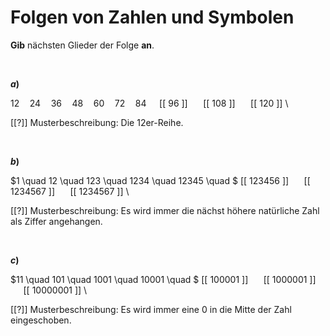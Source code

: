 <!--
version:  0.0.1

language: de

@style
input {
    text-align: center;
}

.flex-container {
    display: flex;
    flex-wrap: wrap;
    align-items: stretch;
    gap: 20px;
}

.flex-child {
    flex: 1;
    min-width: 350px;
    margin-right: 20px;
}

@media (max-width: 400px) {
    .flex-child {
        flex: 100%;
        margin-right: 0;
    }
}
@end

formula: \carry   \textcolor{red}{\scriptsize #1}
formula: \digit   \rlap{\carry{#1}}\phantom{#2}#2
formula: \permil  \text{‰}

import: https://raw.githubusercontent.com/LiaTemplates/Tikz-Jax/main/README.md

script: https://cdn.jsdelivr.net/gh/LiaTemplates/Tikz-Jax@main/dist/index.js


tags: Folgen, sehr leicht, normal, Angeben

comment: Welche Zahl, welches Symbol kommt als nächstes?

author: Martin Lommatzsch

-->




# Folgen von Zahlen und Symbolen

**Gib** nächsten Glieder der Folge **an**.


<br>

__$a)\;\;$__

$12 \quad 24 \quad 36 \quad 48 \quad 60 \quad 72 \quad 84 \quad$ [[ 96 ]] $\quad$ [[ 108 ]] $\quad$ [[ 120 ]] \

[[?]] Musterbeschreibung: Die $12$er-Reihe.

<br>

__$b)\;\;$__

$1 \quad 12 \quad 123 \quad 1234 \quad 12345 \quad $ [[ 123456 ]] $\quad$ [[ 1234567 ]] $\quad$ [[ 1234567 ]] \

[[?]] Musterbeschreibung: Es wird immer die nächst höhere natürliche Zahl als Ziffer angehangen.

<br>

__$c)\;\;$__

$11 \quad 101 \quad 1001 \quad 10001 \quad $ [[ 100001 ]] $\quad$ [[ 1000001 ]] $\quad$ [[ 10000001 ]] \

[[?]] Musterbeschreibung: Es wird immer eine $0$ in die Mitte der Zahl eingeschoben.

<br>



<br>
<br>
<br>
<br>